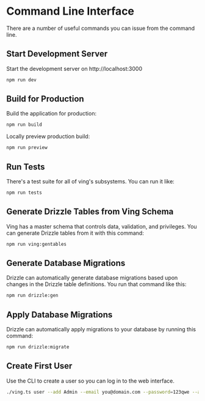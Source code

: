 # Command Line Interface

There are a number of useful commands you can issue from the command line.

## Start Development Server

Start the development server on http://localhost:3000

```bash
npm run dev
```

## Build for Production

Build the application for production:

```bash
npm run build
```

Locally preview production build:

```bash
npm run preview
```

## Run Tests

There's a test suite for all of ving's subsystems. You can run it like:

```bash
npm run tests
```

## Generate Drizzle Tables from Ving Schema

Ving has a master schema that controls data, validation, and privileges. You can generate Drizzle tables from it with this command:

```bash
npm run ving:gentables
```

## Generate Database Migrations

Drizzle can automatically generate database migrations based upon changes in the Drizzle table definitions. You run that command like this:

```bash
npm run drizzle:gen
```

## Apply Database Migrations 

Drizzle can automatically apply migrations to your database by running this command:

```bash
npm run drizzle:migrate 
```

## Create First User

Use the CLI to create a user so you can log in to the web interface.

```bash
./ving.ts user --add Admin --email you@domain.com --password=123qwe --admin
```